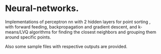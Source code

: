 # Neural-networks.
Implementations of perceptron nn with 2 hidden layers for point sorting , with forward feeding, backpropagation and gradient descent,
and k-means/LVQ algorithms for finding the closest neighbors and grouping them around specific points.

Also some sample files with respective outputs are provided.
